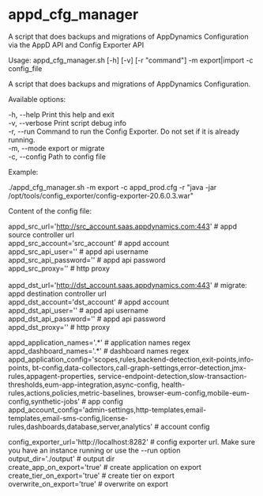 # appd_cfg_manager
A script that does backups and migrations of AppDynamics Configuration via the AppD API and Config Exporter API

Usage: appd_cfg_manager.sh [-h] [-v] [-r "command"] -m export|import -c config_file

A script that does backups and migrations of AppDynamics Configuration.

Available options:

-h, --help        Print this help and exit<br>
-v, --verbose     Print script debug info<br>
-r, --run         Command to run the Config Exporter. Do not set if it is already running.<br>
-m, --mode        export or migrate<br>
-c, --config      Path to config file<br>

Example:

./appd_cfg_manager.sh -m export -c appd_prod.cfg -r "java -jar /opt/tools/config_exporter/config-exporter-20.6.0.3.war"<br>

Content of the config file:

appd_src_url='http://src_account.saas.appdynamics.com:443' # appd source controller url<br>
appd_src_account='src_account' # appd account<br>
appd_src_api_user='<user>' # appd api username<br>
appd_src_api_password='<password>' # appd api password<br>
appd_src_proxy='' # http proxy<br>
<br>
appd_dst_url='http://dst_account.saas.appdynamics.com:443' # migrate: appd destination controller url<br>
appd_dst_account='dst_account' # appd account<br>
appd_dst_api_user='<user>' # appd api username<br>
appd_dst_api_password='<password>' # appd api password<br>
appd_dst_proxy='' # http proxy<br>

appd_application_names='.\*' # application names regex<br>
appd_dashboard_names='.*' # dashboard names regex<br>
appd_application_config='scopes,rules,backend-detection,exit-points,info-points,
bt-config,data-collectors,call-graph-settings,error-detection,jmx-rules,appagent-properties,
service-endpoint-detection,slow-transaction-thresholds,eum-app-integration,async-config,
health-rules,actions,policies,metric-baselines,
browser-eum-config,mobile-eum-config,synthetic-jobs' # app config <br>
appd_account_config='admin-settings,http-templates,email-templates,email-sms-config,license-rules,dashboards,database,server,analytics' # account config <br>

config_exporter_url='http://localhost:8282' # config exporter url. Make sure you have an instance running or use the --run option<br>
output_dir='./output' # output dir<br>
create_app_on_export='true' # create application on export <br>
create_tier_on_export='true' # create tier on export <br>
overwrite_on_export='true' # overwrite on export <br>
